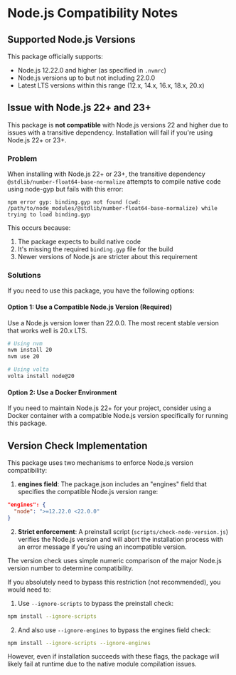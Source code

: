 # Node.js Compatibility Notes

## Supported Node.js Versions

This package officially supports:
- Node.js 12.22.0 and higher (as specified in `.nvmrc`)
- Node.js versions up to but not including 22.0.0
- Latest LTS versions within this range (12.x, 14.x, 16.x, 18.x, 20.x)

## Issue with Node.js 22+ and 23+

This package is **not compatible** with Node.js versions 22 and higher due to issues with a transitive dependency. Installation will fail if you're using Node.js 22+ or 23+.

### Problem

When installing with Node.js 22+ or 23+, the transitive dependency `@stdlib/number-float64-base-normalize` attempts to compile native code using node-gyp but fails with this error:

```
npm error gyp: binding.gyp not found (cwd: /path/to/node_modules/@stdlib/number-float64-base-normalize) while trying to load binding.gyp
```

This occurs because:
1. The package expects to build native code
2. It's missing the required `binding.gyp` file for the build
3. Newer versions of Node.js are stricter about this requirement

### Solutions

If you need to use this package, you have the following options:

#### Option 1: Use a Compatible Node.js Version (Required)

Use a Node.js version lower than 22.0.0. The most recent stable version that works well is 20.x LTS.

```bash
# Using nvm
nvm install 20
nvm use 20

# Using volta
volta install node@20
```

#### Option 2: Use a Docker Environment

If you need to maintain Node.js 22+ for your project, consider using a Docker container with a compatible Node.js version specifically for running this package.

## Version Check Implementation

This package uses two mechanisms to enforce Node.js version compatibility:

1. **engines field**: The package.json includes an "engines" field that specifies the compatible Node.js version range:

```json
"engines": {
  "node": ">=12.22.0 <22.0.0"
}
```

2. **Strict enforcement**: A preinstall script (`scripts/check-node-version.js`) verifies the Node.js version and will abort the installation process with an error message if you're using an incompatible version.

The version check uses simple numeric comparison of the major Node.js version number to determine compatibility.

If you absolutely need to bypass this restriction (not recommended), you would need to:

1. Use `--ignore-scripts` to bypass the preinstall check:
```bash
npm install --ignore-scripts
```

2. And also use `--ignore-engines` to bypass the engines field check:
```bash
npm install --ignore-scripts --ignore-engines
```

However, even if installation succeeds with these flags, the package will likely fail at runtime due to the native module compilation issues. 